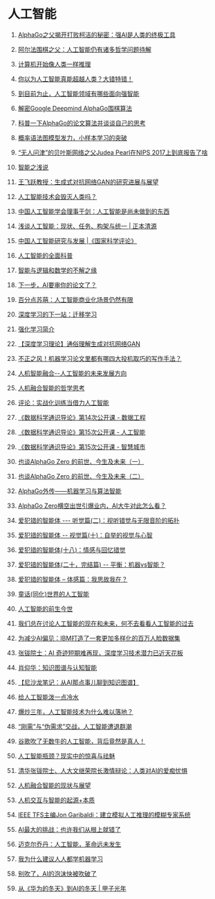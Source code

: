 ﻿<!--
  Copyright (c) 2019, Xin YUAN, courses of Zhejiang University
  All rights reserved.

  This program is free software; you can redistribute it and/or
  modify it under the terms of the 2-Clause BSD License.

  Author contact information:
    yxxinyuan@zju.edu.cn
-->

# 人工智能

1. [AlphaGo之父揭开打败柯洁的秘密：强AI是人类的终极工具](http://tech.qq.com/a/20170524/021510.htm)

1. [阿尔法围棋之父：人工智能仍有诸多哲学问题待解](http://news.sciencenet.cn/htmlnews/2018/3/405291.shtm)

1. [计算机开始像人类一样推理](http://news.sciencenet.cn/htmlnews/2017/6/380630.shtm)

1. [你以为人工智能真能超越人类？大错特错！](http://blog.sciencenet.cn/blog-2371919-1059970.html)

1. [到目前为止，人工智能领域有哪些面向强智能](https://www.zhihu.com/question/34393952/answer/65205814)

1. [解密Google Deepmind AlphaGo围棋算法](http://blog.sciencenet.cn/blog-1225851-962087.html)

1. [科普一下AlphaGo的论文算法并谈谈自己的思考](http://blog.sciencenet.cn/blog-409681-962662.html)

1. [概率语法图模型发力，小样本学习的突破](http://mp.weixin.qq.com/s/e3c06On19arU2R5nPahm7w)

1. [“无人问津”的贝叶斯网络之父Judea Pearl在NIPS 2017上到底报告了啥](https://zhuanlan.zhihu.com/p/31930409?utm_medium=social&utm_source=wechat_timeline&from=timeline&isappinstalled=0)

1. [智能之浅说](http://blog.sciencenet.cn/blog-731678-1059235.html)

1. [王飞跃教授：生成式对抗网络GAN的研究进展与展望](http://blog.sciencenet.cn/blog-3291369-1069367.html)

1. [人工智能技术会毁灭人类吗？](http://blog.sciencenet.cn/blog-39013-1065996.html)

1. [中国人工智能学会理事于剑：人工智能是尚未做到的东西](http://new.qq.com/omn/20180124/20180124C0L1TP.html)

1. [浅谈人工智能：现状、任务、构架与统一 | 正本清源](https://mp.weixin.qq.com/s/-wSYLu-XvOrsST8_KEUa-Q)

1. [中国人工智能研究与发展 |《国家科学评论》](http://blog.sciencenet.cn/blog-528739-1064939.html)

1. [人工智能的全面科普](https://zhuanlan.zhihu.com/p/28921220)

1. [智能与逻辑和数学的不解之缘](http://blog.sciencenet.cn/blog-753609-1098414.html)

1. [下一步，AI要审你的论文了？](http://blog.sciencenet.cn/blog-244733-1059459.html)

1. [百分点苏萌：人工智能商业化场景仍然有限](http://tech.qq.com/a/20170623/014521.htm?pgv_ref=aio2015&ptlang=2052)

1. [深度学习的下一站：迁移学习](http://news.sciencenet.cn/htmlnews/2017/7/383459.shtm)

1. [强化学习简介](http://blog.sciencenet.cn/blog-3360373-1086532.html)

1. [【深度学习理论】通俗理解生成对抗网络GAN](http://blog.sciencenet.cn/blog-2374-1101280.html)

1. [不正之风！机器学习论文里都有哪四大投机取巧的写作手法？](https://www.leiphone.com/news/201712/Wzi7fbZLpy0TRfP7.html?viewType=weixin)

1. [人机智能融合--人工智能的未来发展方向](http://blog.sciencenet.cn/home.php?mod=space&uid=40841&do=blog&id=1081157)

1. [人机融合智能的哲学思考](http://blog.sciencenet.cn/blog-40841-1087539.html)

1. [评论：实战化训练当借力人工智能](http://news.sciencenet.cn/htmlnews/2017/6/379512.shtm)

1. [《数据科学通识导论》第14次公开课 - 数据工程](http://mp.weixin.qq.com/s/XcSCzW_kuY1pGQd7vZiaVw)

1. [《数据科学通识导论》第15次公开课 - 人工智能](http://mp.weixin.qq.com/s/5zxEfWvQukLz3sOOasfPQg)

1. [《数据科学通识导论》第15次公开课 - 智慧城市](http://mp.weixin.qq.com/s/WFjyx8Ts1cWgnBWyc1aDng)

1. [也谈AlphaGo Zero 的前世、今生及未来（一）](http://blog.sciencenet.cn/blog-3135216-1082606.html)

1. [也谈AlphaGo Zero 的前世、今生及未来（二）](http://blog.sciencenet.cn/blog-3135216-1083016.html)

1. [AlphaGo外传——机器学习与算法智能](http://blog.sciencenet.cn/blog-1362128-1093590.html)

1. [AlphaGo Zero横空出世引爆业内，AI大牛对此怎么看？](http://blog.sciencenet.cn/blog-951291-1082361.html)

1. [爱犯错的智能体 --- 听觉篇(二)：视听错觉与无限音阶的拓扑](http://blog.sciencenet.cn/blog-3389532-1142859.html)

1. [爱犯错的智能体 -- 视觉篇(十)：自举的视觉与心智](http://blog.sciencenet.cn/blog-3389532-1140383.html)

1. [爱犯错的智能体(十八)：情感与回忆错觉](http://wap.sciencenet.cn/blog-3389532-1148665.html?mobile=1&from=groupmessage)

1. [爱犯错的智能体(二十，完结篇) -- 平衡：机器vs智能？](http://blog.sciencenet.cn/blog-3389532-1152736.html)

1. [爱犯错的智能体 – 体感篇：我思故我在？](http://blog.sciencenet.cn/blog-3389532-1143871.html)

1. [童话(同化)世界的人工智能](http://blog.sciencenet.cn/blog-3389532-1117394.html)

1. [人工智能的前生今世](http://blog.sciencenet.cn/blog-2374-1144054.html)

1. [我们总在讨论人工智能的现在和未来，何不去看看人工智能的过去](http://blog.sciencenet.cn/blog-358-1086497.html)

1. [为减少AI偏见：IBM打造了一套更加多样化的百万人脸数据集](https://new.qq.com/omn/20190131/20190131A0Q3Z2.html)

1. [张钹院士：AI 奇迹短期难再现，深度学习技术潜力已近天花板](https://mp.weixin.qq.com/s/u5OAzlqKI3e_B9I_39qWJA)

1. [肖仰华：知识图谱与认知智能](https://mp.weixin.qq.com/s/6IzSPrzChDQ3H4AjsEjc3g)

1. [【尼沙龙笔记：从AI那点事儿聊到知识图谱】](http://blog.sciencenet.cn/blog-362400-1091166.html)

1. [给人工智能泼一点冷水](http://blog.sciencenet.cn/blog-3395313-1181600.html)

1. [爆炒三年，人工智能技术为什么难以落地？](https://new.qq.com/omn/20190516/20190516A0LH4I.html)

1. [“刚需”与“伪需求”交战，人工智能遭退群潮](https://new.qq.com/omn/20190522/20190522A05470.html)

1. [谷歌吹了无数牛的人工智能，背后竟然是真人！](https://new.qq.com/omn/20190529/20190529A06KSR.html)

1. [人工智能瓶颈？现实中的惊喜与祛魅](https://new.qq.com/omn/20190531/20190531A0KL67.html)

1. [清华张钹院士、人大文继荣院长激情辩论：人类对AI的爱痴忧惧](https://new.qq.com/omn/20190604/20190604A04ZAF.html)

1. [人机融合智能的现状与展望](http://blog.sciencenet.cn/blog-40841-1163925.html)

1. [人机交互与智能的起源+本质](http://blog.sciencenet.cn/blog-40841-1085911.html)

1. [IEEE TFS主编Jon Garibaldi：建立模拟人工推理的模糊专家系统](http://blog.sciencenet.cn/blog-2374-1120234.html)

1. [AI最大的挑战：也许我们从根上就错了](https://mp.weixin.qq.com/s/B233MyFfribuR9u-dcdb7A)

1. [迈克尔乔丹：人工智能，革命远未发生](https://gu.qq.com/resources/shy/news/detail-v2/index.html?from=timeline#/index?id=SN2019070415501212d3460c&s=b&wxurl=qqstock%3A%2F%2FnewsV2%2F13%2F%2FSN2019070415501212d3460c%2F%2F%2F&pagetype=share)

1. [我为什么建议人人都学机器学习](https://mp.weixin.qq.com/s/LAz-QHUYwIMqATYH2KWuEw)

1. [别吹了，AI的泡沫快被吹破了](https://mp.weixin.qq.com/s/2MwAu175DLS6MWrZRCgIPQ)

1. [从《华为的冬天》到AI的冬天 | 甲子光年](https://mp.weixin.qq.com/s/hGUb4kHX906XpS1o8h8Tfg)
